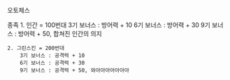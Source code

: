 오토체스

종족
    1. 인간 = 100번대
        3기 보너스 : 방어력 + 10
        6기 보너스 : 방어력 + 30
        9기 보너스 : 방어력 + 50, 합쳐진 인간의 의지

    2. 그린스킨 = 200번대
        3기 보너스 : 공격력 + 10
        6기 보너스 : 공격력 + 30
        9기 보너스 : 공격력 + 50, 와아아아아아아아